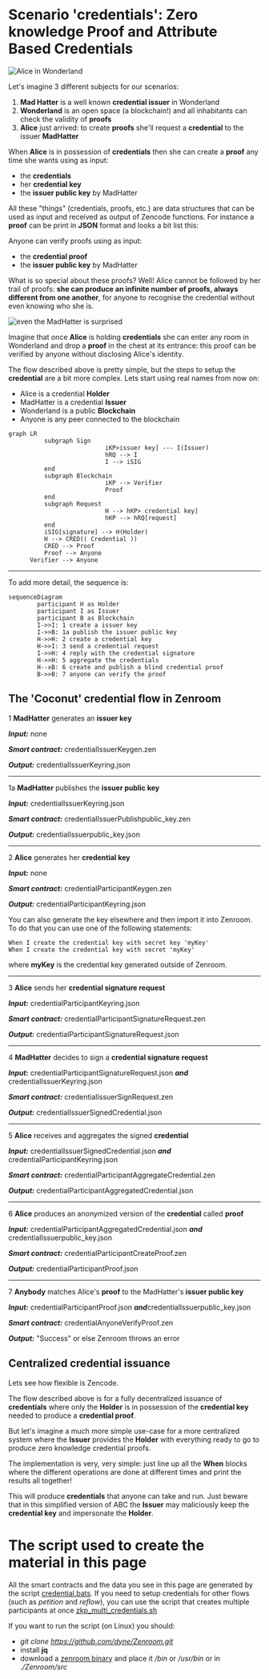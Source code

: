 # Scenario 'credentials': Zero knowledge Proof and Attribute Based Credentials

![Alice in Wonderland](../_media/images/alice_with_cards-sm.jpg) 

Let's imagine 3 different subjects for our scenarios:

1. **Mad Hatter** is a well known **credential issuer** in Wonderland
2. **Wonderland** is an open space (a blockchain!) and all inhabitants can check the validity of **proofs**
3. **Alice** just arrived: to create **proofs** she'll request a **credential** to the issuer **MadHatter**

When **Alice** is in possession of **credentials** then she can
create a **proof** any time she wants using as input:

- the **credentials**
- her **credential key**
- the **issuer public key** by MadHatter

[](../_media/examples/zencode_cookbook/credential/credentialParticipantCreateProof.zen ':include :type=code gherkin')

All these "things" (credentials, proofs, etc.) are data structures that can be used as input and received as output of Zencode functions. For instance a **proof** can be print in **JSON** format and looks a bit list this:

[](../_media/examples/zencode_cookbook/credential/credentialParticipantProof.json ':include :type=code json')

Anyone can verify proofs using as input:

- the **credential proof**
- the **issuer public key** by MadHatter

[](../_media/examples/zencode_cookbook/credential/credentialAnyoneVerifyProof.zen ':include :type=code gherkin')

What is so special about these proofs? Well!  Alice cannot be followed
by her trail of proofs: **she can produce an infinite number of
proofs, always different from one another**, for anyone to recognise
the credential without even knowing who she is.

![even the MadHatter is surprised](../_media/images/madhatter.jpg)

Imagine that once **Alice** is holding **credentials** she can enter
any room in Wonderland and drop a **proof** in the chest at its
entrance: this proof can be verified by anyone without disclosing
Alice's identity.

The flow described above is pretty simple, but the steps to setup the
**credential** are a bit more complex. Lets start using real names
from now on:

- Alice is a credential **Holder**
- MadHatter is a credential **Issuer**
- Wonderland is a public **Blockchain**
- Anyone is any peer connected to the blockchain

```mermaid
graph LR
          subgraph Sign
                           iKP>issuer key] --- I(Issuer)
                           hRQ --> I
                           I --> iSIG
          end
          subgraph Blockchain
                           iKP --> Verifier
                           Proof
          end
          subgraph Request
                           H --> hKP> credential key]
                           hKP --> hRQ[request]
          end
          iSIG[signature] --> H(Holder)
          H --> CRED(( Credential ))
          CRED --> Proof
          Proof --> Anyone
      Verifier --> Anyone
```

---- 

To add more detail, the sequence is:

```mermaid
sequenceDiagram
        participant H as Holder
        participant I as Issuer
        participant B as Blockchain
        I->>I: 1 create a issuer key
        I->>B: 1a publish the issuer public key
        H->>H: 2 create a credential key
        H->>I: 3 send a credential request
        I->>H: 4 reply with the credential signature
        H->>H: 5 aggregate the credentials
        H--xB: 6 create and publish a blind credential proof
        B->>B: 7 anyone can verify the proof
```

## The 'Coconut' credential flow in Zenroom


1 **MadHatter** generates an **issuer key**

***Input:*** none

***Smart contract:*** credentialIssuerKeygen.zen

[](../_media/examples/zencode_cookbook/credential/credentialIssuerKeygen.zen ':include :type=code gherkin')


***Output:*** credentialIssuerKeyring.json

[](../_media/examples/zencode_cookbook/credential/credentialIssuerKeyring.json ':include :type=code json')

----

1a **MadHatter** publishes the **issuer public key**

***Input:*** credentialIssuerKeyring.json

***Smart contract:*** credentialIssuerPublishpublic_key.zen

[](../_media/examples/zencode_cookbook/credential/credentialIssuerPublishpublic_key.zen ':include :type=code gherkin')

***Output:*** credentialIssuerpublic_key.json

[](../_media/examples/zencode_cookbook/credential/credentialIssuerpublic_key.json ':include :type=code json')


----

2 **Alice** generates her **credential key**

***Input:*** none

***Smart contract:*** credentialParticipantKeygen.zen

[](../_media/examples/zencode_cookbook/credential/credentialParticipantKeygen.zen ':include :type=code gherkin')


***Output:*** credentialParticipantKeyring.json

[](../_media/examples/zencode_cookbook/credential/credentialParticipantKeyring.json ':include :type=code json')

You can also generate the key elsewhere and then import it into Zenroom. To do that you can use one of the following statements:

```gherkin
When I create the credential key with secret key 'myKey'
When I create the credential key with secret 'myKey'
```
where **myKey** is the credential key generated outside of Zenroom.

----

3 **Alice** sends her **credential signature request**

***Input:*** credentialParticipantKeyring.json 

***Smart contract:*** credentialParticipantSignatureRequest.zen

[](../_media/examples/zencode_cookbook/credential/credentialParticipantSignatureRequest.zen ':include :type=code gherkin')


***Output:*** credentialParticipantSignatureRequest.json

[](../_media/examples/zencode_cookbook/credential/credentialParticipantSignatureRequest.json ':include :type=code json')

----

4 **MadHatter** decides to sign a **credential signature request**

***Input:*** credentialParticipantSignatureRequest.json ***and*** credentialIssuerKeyring.json 

***Smart contract:*** credentialIssuerSignRequest.zen

[](../_media/examples/zencode_cookbook/credential/credentialIssuerSignRequest.zen ':include :type=code gherkin')


***Output:*** credentialIssuerSignedCredential.json

[](../_media/examples/zencode_cookbook/credential/credentialIssuerSignedCredential.json ':include :type=code json')

----

5 **Alice** receives and aggregates the signed **credential**

***Input:*** credentialIssuerSignedCredential.json ***and*** credentialParticipantKeyring.json

***Smart contract:*** credentialParticipantAggregateCredential.zen

[](../_media/examples/zencode_cookbook/credential/credentialParticipantAggregateCredential.zen ':include :type=code gherkin')


***Output:*** credentialParticipantAggregatedCredential.json

[](../_media/examples/zencode_cookbook/credential/credentialParticipantAggregatedCredential.json ':include :type=code json')

----

6 **Alice** produces an anonymized version of the **credential** called **proof**

***Input:*** credentialParticipantAggregatedCredential.json ***and*** credentialIssuerpublic_key.json 

***Smart contract:*** credentialParticipantCreateProof.zen

[](../_media/examples/zencode_cookbook/credential/credentialParticipantCreateProof.zen ':include :type=code gherkin')

***Output:*** credentialParticipantProof.json

[](../_media/examples/zencode_cookbook/credential/credentialParticipantProof.json ':include :type=code json')

----

7 **Anybody** matches Alice's **proof** to the MadHatter's **issuer public key**

***Input:***  credentialParticipantProof.json ***and***credentialIssuerpublic_key.json 

***Smart contract:*** credentialAnyoneVerifyProof.zen

[](../_media/examples/zencode_cookbook/credential/credentialAnyoneVerifyProof.zen ':include :type=code gherkin')

***Output:*** "Success" or else Zenroom throws an error


## Centralized credential issuance

Lets see how flexible is Zencode.

The flow described above is for a fully decentralized issuance of
**credentials** where only the **Holder** is in possession of the
**credential key** needed to produce a **credential proof**.

But let's imagine a much more simple use-case for a more centralized
system where the **Issuer** provides the **Holder** with everything
ready to go to produce zero knowledge credential proofs.

The implementation is very, very simple: just line up all the **When**
blocks where the different operations are done at different times and
print the results all together!

[](../_media/examples/zencode_cookbook/credential/centralizedCredentialIssuance.zen ':include :type=code gherkin')

This will produce **credentials** that anyone can take and run. Just
beware that in this simplified version of ABC the **Issuer** may
maliciously keep the **credential key** and impersonate the
**Holder**.

# The script used to create the material in this page

All the smart contracts and the data you see in this page are generated by the script [credential.bats](https://github.com/dyne/Zenroom/blob/master/test/zencode/credential.bats). If you need to setup credentials for other flows (such as *petition* and *reflow*), you can use the script  that creates multiple participants at once [zkp_multi_credentials.sh](https://github.com/dyne/Zenroom/blob/master/test/zencode/zkp_multi_credentials.sh)

If you want to run the script (on Linux) you should: 
 - *git clone https://github.com/dyne/Zenroom.git*
 - install  **jq**
 - download a [zenroom binary](https://zenroom.org/#downloads) and place it */bin* or */usr/bin* or in *./Zenroom/src*


